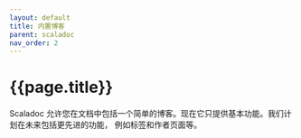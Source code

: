 ```yaml
---
layout: default
title: 内置博客
parent: scaladoc
nav_order: 2
---
```


# {{page.title}}

Scaladoc 允许您在文档中包括一个简单的博客。现在它只提供基本功能。我们计划在未来包括更先进的功能，
例如标签和作者页面等。
